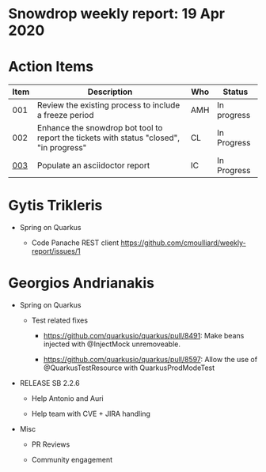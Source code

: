 # Snowdrop weekly report: 19 Apr 2020

# Action Items

| Item                                        | Description                                                                             | Who | Status      |
| ------------------------------------------- | --------------------------------------------------------------------------------------- | --- | ----------- |
| 001                                         | Review the existing process to include a freeze period                                  | AMH | In progress |
| 002                                         | Enhance the snowdrop bot tool to report the tickets with status "closed", "in progress" | CL  | In Progress |
| [003](https://github.com/snowdrop/issues/3) | Populate an asciidoctor report                                                          | IC  | In Progress |

# Gytis Trikleris

  - Spring on Quarkus
    
      - Code Panache REST client
        <https://github.com/cmoulliard/weekly-report/issues/1>

# Georgios Andrianakis

  - Spring on Quarkus
    
      - Test related fixes
        
          - <https://github.com/quarkusio/quarkus/pull/8491>: Make beans
            injected with @InjectMock unremoveable.
        
          - <https://github.com/quarkusio/quarkus/pull/8597>: Allow the
            use of @QuarkusTestResource with QuarkusProdModeTest

  - RELEASE SB 2.2.6
    
      - Help Antonio and Auri
    
      - Help team with CVE + JIRA handling

  - Misc
    
      - PR Reviews
    
      - Community engagement
